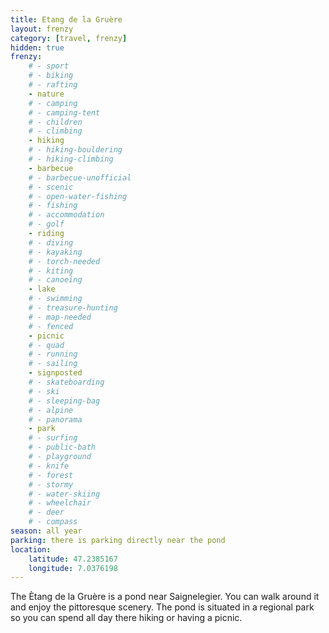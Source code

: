 ```yaml
---
title: Etang de la Gruère
layout: frenzy
category: [travel, frenzy]
hidden: true
frenzy:
    # - sport
    # - biking
    # - rafting
    - nature
    # - camping
    # - camping-tent
    # - children
    # - climbing
    - hiking
    # - hiking-bouldering
    # - hiking-climbing
    - barbecue
    # - barbecue-unofficial
    # - scenic
    # - open-water-fishing
    # - fishing
    # - accommodation
    # - golf
    - riding
    # - diving
    # - kayaking
    # - torch-needed
    # - kiting
    # - canoeing
    - lake
    # - swimming
    # - treasure-hunting
    # - map-needed
    # - fenced
    - picnic
    # - quad
    # - running
    # - sailing
    - signposted
    # - skateboarding
    # - ski
    # - sleeping-bag
    # - alpine
    # - panorama
    - park
    # - surfing
    # - public-bath
    # - playground
    # - knife
    # - forest
    # - stormy
    # - water-skiing
    # - wheelchair
    # - deer
    # - compass
season: all year
parking: there is parking directly near the pond
location:
    latitude: 47.2385167
    longitude: 7.0376198
---
```


The Ètang de la Gruère is a pond near Saignelegier. You can walk around it and enjoy the pittoresque scenery. The pond is situated in a regional park so you can spend all day there hiking or having a picnic.